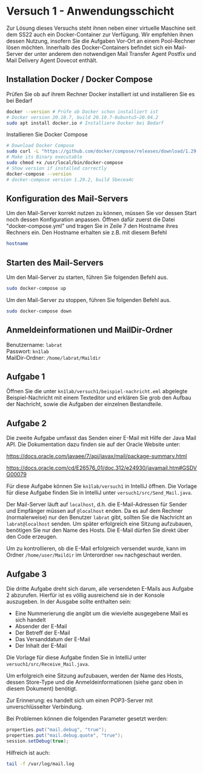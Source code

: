 # Versuch 1 - Anwendungsschicht

Zur Lösung dieses Versuchs steht ihnen neben einer virtuelle Maschine seit dem SS22 auch ein Docker-Container 
zur Verfügung.
Wir empfehlen ihnen dessen Nutzung, insofern Sie die Aufgaben Vor-Ort an einem Pool-Rechner lösen möchten.
Innerhalb des Docker-Containers befindet sich ein Mail-Server der unter anderem den notwendigen Mail Transfer Agent 
Postfix und Mail Delivery Agent Dovecot enthält.

## Installation Docker / Docker Compose

Prüfen Sie ob auf ihrem Rechner Docker installiert ist und installieren Sie es bei Bedarf
```bash
docker --version # Prüfe ob Docker schon installiert ist
# Docker version 20.10.7, build 20.10.7-0ubuntu5~20.04.2
sudo apt install docker.io # Installiere Docker bei Bedarf
```

Installieren Sie Docker Compose
```bash
# Download Docker Compose
sudo curl -L "https://github.com/docker/compose/releases/download/1.29.2/docker-compose-$(uname -s)-$(uname -m)" -o /usr/local/bin/docker-compose
# Make its Binary executable
sudo chmod +x /usr/local/bin/docker-compose
# Show version if installed correctly
docker-compose --version
# docker-compose version 1.29.2, build 5becea4c
```

## Konfiguration des Mail-Servers

Um den Mail-Server korrekt nutzen zu können, müssen Sie vor dessen Start noch dessen Konfiguration anpassen.
Öffnen dafür zuerst die Datei "docker-compose.yml" und tragen Sie in Zeile 7 den Hostname ihres Rechners ein.
Den Hostname erhalten sie z.B. mit diesem Befehl
```bash
hostname
```

## Starten des Mail-Servers

Um den Mail-Server zu starten, führen Sie folgenden Befehl aus.
```bash
sudo docker-compose up
```

Um den Mail-Server zu stoppen, führen Sie folgenden Befehl aus.
```bash
sudo docker-compose down
```


## Anmeldeinformationen und MailDir-Ordner

Benutzername: `labrat`<br>
Passwort: `kn1lab`<br>
MailDir-Ordner: `/home/labrat/Maildir`

## Aufgabe 1

Öffnen Sie die unter `kn1lab/versuch1/beispiel-nachricht.eml` abgelegte Beispiel-Nachricht mit einem Texteditor und erklären Sie grob den Aufbau der Nachricht, sowie die Aufgaben der einzelnen Bestandteile.

## Aufgabe 2

Die zweite Aufgabe umfasst das Senden einer E-Mail mit Hilfe der Java Mail API. Die Dokumentation dazu finden sie auf der Oracle Website unter:

<https://docs.oracle.com/javaee/7/api/javax/mail/package-summary.html>

<https://docs.oracle.com/cd/E26576_01/doc.312/e24930/javamail.htm#GSDVG00079>

Für diese Aufgabe können Sie `kn1lab/versuch1` in IntelliJ öffnen. 
Die Vorlage für diese Aufgabe finden Sie in IntelliJ unter `versuch1/src/Send_Mail.java`.

Der Mail-Server läuft auf `localhost`, d.h. die E-Mail-Adressen für Sender und Empfänger müssen auf `@localhost` enden. Da es auf dem Rechner (normalerweise) nur den Benutzer `labrat` gibt, sollten Sie die Nachricht an `labrat@localhost` senden. Um später erfolgreich eine Sitzung aufzubauen, benötigen Sie nur den Name des Hosts. Die E-Mail dürfen Sie direkt über den Code erzeugen.

Um zu kontrollieren, ob die E-Mail erfolgreich versendet wurde, kann im Ordner `/home/user/Maildir` im Unterordner `new` nachgeschaut werden. 

## Aufgabe 3

Die dritte Aufgabe dreht sich darum, alle versendeten E-Mails aus Aufgabe 2 abzurufen. Hierfür ist es völlig ausreichend sie in der Konsole auszugeben. In der Ausgabe sollte enthalten sein:

* Eine Nummerierung die angibt um die wievielte ausgegebene Mail es sich handelt
* Absender der E-Mail
* Der Betreff der E-Mail
* Das Versanddatum der E-Mail
* Der Inhalt der E-Mail

Die Vorlage für diese Aufgabe finden Sie in IntelliJ unter `versuch1/src/Receive_Mail.java`.

Um erfolgreich eine Sitzung aufzubauen, werden der Name des Hosts, dessen Store-Type und die Anmeldeinformationen (siehe ganz oben in diesem Dokument) benötigt.

Zur Erinnerung: es handelt sich um einen POP3-Server mit unverschlüsselter Verbindung.

Bei Problemen können die folgenden Parameter gesetzt werden:

```java
properties.put("mail.debug", "true");
properties.put("mail.debug.quote", "true");
session.setDebug(true);
```

Hilfreich ist auch:

```bash
tail -f /var/log/mail.log
```
